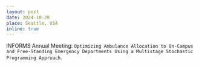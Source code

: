 ```yaml
---
layout: post
date: 2024-10-20
place: Seattle, USA
inline: true
---
```


INFORMS Annual Meeting: `Optimizing Ambulance Allocation to On-Campus and Free-Standing Emergency Departments Using a Multistage Stochastic Programming Approach`.
